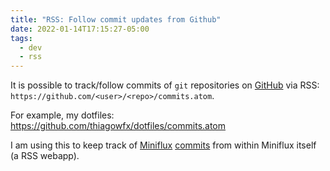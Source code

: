 ```yaml
---
title: "RSS: Follow commit updates from Github"
date: 2022-01-14T17:15:27-05:00
tags:
  - dev
  - rss
---
```


It is possible to track/follow commits of `git` repositories
on [GitHub][github] via RSS: `https://github.com/<user>/<repo>/commits.atom`.

<!--more-->

For example, my dotfiles: https://github.com/thiagowfx/dotfiles/commits.atom

I am using this to keep track of [Miniflux][miniflux]
[commits](https://github.com/miniflux/v2/commits.atom) from
within Miniflux itself (a RSS webapp).


[dotfiles-rss]: https://github.com/thiagowfx/dotfiles/commits.atom
[github]: https://github.com/
[miniflux]: https://miniflux.app/
